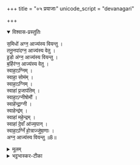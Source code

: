 +++
title = "०५ प्रयाजाः"
unicode_script = "devanagari"

+++
<div class="js_include" url="/vedAH_yajuH/taittirIyam/sArasvata-vibhAgaH/brAhmaNam/sarva-prastutiH/3/5_iShTi-hautrAdi/05_prayAjAH"  newLevelForH1="1" includeTitle="true">

<details open><summary>विश्वास-प्रस्तुतिः</summary>

स॒मिधो॑ अग्न॒ आज्य॑स्य वियन्तु ।  
तनू॒नपा॑दग्न॒ आज्य॑स्य वेतु ।  
इ॒डो अ॑ग्न॒ आज्य॑स्य वियन्तु ।   
ब॒र्हिर॑ग्न॒ आज्य॑स्य वेतु ।   
स्वाहा॒ऽग्निम् ।  
स्वाहा॒ सोम॑म् ।  
स्वाहा॒ऽग्निम् ।   
स्वाहा॑ प्र॒जाप॑तिम् ।   
स्वाहा॒ऽग्नीषोमौ॑ ।   
स्वाहे॑न्द्रा॒ग्नी ।   
स्वाहेन्द्र॑म् ।   
स्वाहा॑ महे॒न्द्रम् ।   
स्वाहा॑ दे॒वाँ आ॑ज्य॒पान् ।   
स्वाहा॒ऽग्निँ हो॒त्राज्जु॑षा॒णाः ।   
अग्न॒ आज्य॑स्य वियन्तु ॥8॥  
</details>

<details><summary>मूलम्</summary>

स॒मिधो॑ अग्न॒ आज्य॑स्य वियन्तु ।  
तनू॒नपा॑दग्न॒ आज्य॑स्य वेतु ।  
इ॒डो अ॑ग्न॒ आज्य॑स्य वियन्तु ।   
ब॒र्हिर॑ग्न॒ आज्य॑स्य वेतु ।   
स्वाहा॒ऽग्निम् ।  
स्वाहा॒ सोम॑म् ।  
स्वाहा॒ऽग्निम् ।   
स्वाहा॑ प्र॒जाप॑तिम् ।   
स्वाहा॒ऽग्नीषोमौ॑ ।   
स्वाहे॑न्द्रा॒ग्नी ।   
स्वाहेन्द्र॑म् ।   
स्वाहा॑ महे॒न्द्रम् ।   
स्वाहा॑ दे॒वाँ आ॑ज्य॒पान् ।   
स्वाहा॒ऽग्निँ हो॒त्राज्जु॑षा॒णाः ।   
अग्न॒ आज्य॑स्य वियन्तु ॥8॥  
</details>

<details><summary>भट्टभास्कर-टीका</summary>

1प्रयाजे स्वाहाऽग्निमित्यादि ॥ अग्न्यादीन् जुषाणाः स्वाहाकरणदेवताः आज्यस्य वियन्तु । हे अग्ने! इति । होत्रदिति । चतुर्थ्यर्थे पञ्चमी । सुष्ठु हूयते यया या च स्वयमेवेत्थं कर्तव्यमित्याह, सा पञ्चमप्रयाजदेवता । तस्या अग्न्यादिभेदेन बहुत्वमुपचर्यते । गतमन्यत् ॥

इति तैत्तिरीये ब्राह्मणे तृतीये पञ्चमे पञ्चमोऽनुवाकः ॥  

</details>
</div>